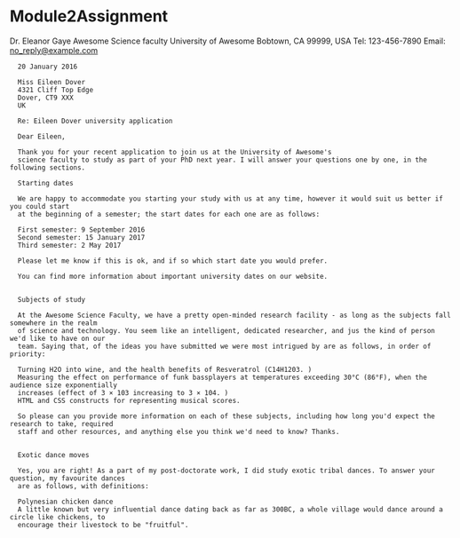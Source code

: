 # Module2Assignment
<!DOCTYPE html>
  <html>
    <head>
      <meta charset="utf-8">
      <style>
      body {
  max-width: 800px;
  margin: 0 auto;
}

.sender-column {
  text-align: right;
}

h1 {
  font-size: 1.5em;
}

h2 {
  font-size: 1.3em;
}

p,ul,ol,dl,address {
  font-size: 1.1em;
}

p, li, dd, dt, address {
  line-height: 1.5;
}
        </style>
      </head>
      <body>
      Dr. Eleanor Gaye
      Awesome Science faculty
      University of Awesome
      Bobtown, CA 99999,
      USA
      Tel: 123-456-7890
      Email: no_reply@example.com

      20 January 2016

      Miss Eileen Dover
      4321 Cliff Top Edge
      Dover, CT9 XXX
      UK

      Re: Eileen Dover university application

      Dear Eileen,

      Thank you for your recent application to join us at the University of Awesome's
      science faculty to study as part of your PhD next year. I will answer your questions one by one, in the following sections.

      Starting dates

      We are happy to accommodate you starting your study with us at any time, however it would suit us better if you could start
      at the beginning of a semester; the start dates for each one are as follows:

      First semester: 9 September 2016
      Second semester: 15 January 2017
      Third semester: 2 May 2017

      Please let me know if this is ok, and if so which start date you would prefer.

      You can find more information about important university dates on our website.


      Subjects of study

      At the Awesome Science Faculty, we have a pretty open-minded research facility - as long as the subjects fall somewhere in the realm
      of science and technology. You seem like an intelligent, dedicated researcher, and jus the kind of person we'd like to have on our
      team. Saying that, of the ideas you have submitted we were most intrigued by are as follows, in order of priority:

      Turning H2O into wine, and the health benefits of Resveratrol (C14H1203. )
      Measuring the effect on performance of funk bassplayers at temperatures exceeding 30°C (86°F), when the audience size exponentially
      increases (effect of 3 × 103 increasing to 3 × 104. )
      HTML and CSS constructs for representing musical scores.

      So please can you provide more information on each of these subjects, including how long you'd expect the research to take, required
      staff and other resources, and anything else you think we'd need to know? Thanks.


      Exotic dance moves

      Yes, you are right! As a part of my post-doctorate work, I did study exotic tribal dances. To answer your question, my favourite dances
      are as follows, with definitions:

      Polynesian chicken dance
      A little known but very influential dance dating back as far as 300BC, a whole village would dance around a circle like chickens, to
      encourage their livestock to be "fruitful".
      
